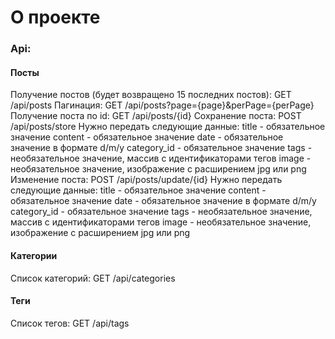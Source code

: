 # О проекте

### Api:
#### Посты
Получение постов (будет возвращено 15 последних постов): GET /api/posts
Пагинация: GET /api/posts?page={page}&perPage={perPage}
Получение поста по id: GET /api/posts/{id}
Сохранение поста: POST /api/posts/store
Нужно передать следующие данные:
    title - обязательное значение
    content - обязательное значение
    date - обязательное значение в формате d/m/y
    category_id - обязательное значение
    tags - необязательное значение, массив с идентификаторами тегов
    image - необязательное значение, изображение с расширением jpg или png
Изменение поста: POST /api/posts/update/{id}
Нужно передать следующие данные:
    title - обязательное значение
    content - обязательное значение
    date - обязательное значение в формате d/m/y
    category_id - обязательное значение
    tags - необязательное значение, массив с идентификаторами тегов
    image - необязательное значение, изображение с расширением jpg или png

#### Категории
Список категорий: GET /api/categories

#### Теги
Список тегов: GET /api/tags